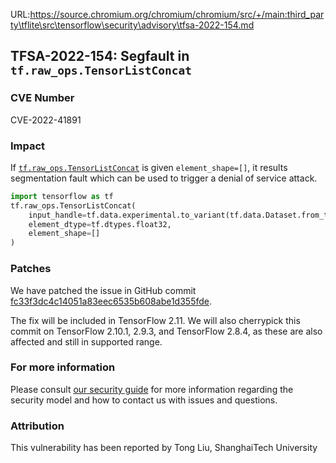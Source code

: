 URL:https://source.chromium.org/chromium/chromium/src/+/main:third_party\tflite\src\tensorflow\security\advisory\tfsa-2022-154.md
## TFSA-2022-154: Segfault in `tf.raw_ops.TensorListConcat`

### CVE Number
CVE-2022-41891

### Impact
If [`tf.raw_ops.TensorListConcat`](https://github.com/tensorflow/tensorflow/blob/master/tensorflow/core/kernels/list_kernels.h) is given `element_shape=[]`, it results segmentation fault which can be used to trigger a denial of service attack.
```python
import tensorflow as tf
tf.raw_ops.TensorListConcat(
    input_handle=tf.data.experimental.to_variant(tf.data.Dataset.from_tensor_slices([1, 2, 3])),
    element_dtype=tf.dtypes.float32,
    element_shape=[]
)
```

### Patches
We have patched the issue in GitHub commit [fc33f3dc4c14051a83eec6535b608abe1d355fde](https://github.com/tensorflow/tensorflow/commit/fc33f3dc4c14051a83eec6535b608abe1d355fde).

The fix will be included in TensorFlow 2.11. We will also cherrypick this commit on TensorFlow 2.10.1, 2.9.3, and TensorFlow 2.8.4, as these are also affected and still in supported range.


### For more information
Please consult [our security guide](https://github.com/tensorflow/tensorflow/blob/master/SECURITY.md) for more information regarding the security model and how to contact us with issues and questions.


### Attribution
This vulnerability has been reported by Tong Liu, ShanghaiTech University
